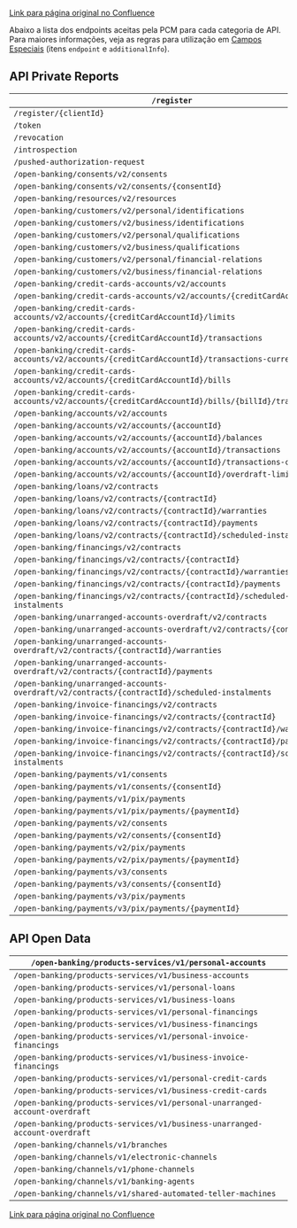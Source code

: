 [Link para página original no Confluence](https://openfinancebrasil.atlassian.net/wiki/spaces/OF/pages/43089921)

Abaixo a lista dos endpoints aceitas pela PCM para cada categoria de API. Para maiores informações, veja as regras para utilização em [Campos Especiais](https://openfinancebrasil.atlassian.net/wiki/spaces/OF/pages/37879861/Reporte#Campos-especiais) (itens `endpoint` e `additionalInfo`).

## API Private Reports

| `/register` |
| --- |
| `/register/{clientId}` |
| `/token` |
| `/revocation` |
| `/introspection` |
| `/pushed-authorization-request` |
| `/open-banking/consents/v2/consents` |
| `/open-banking/consents/v2/consents/{consentId}` |
| `/open-banking/resources/v2/resources` |
| `/open-banking/customers/v2/personal/identifications` |
| `/open-banking/customers/v2/business/identifications` |
| `/open-banking/customers/v2/personal/qualifications` |
| `/open-banking/customers/v2/business/qualifications` |
| `/open-banking/customers/v2/personal/financial-relations` |
| `/open-banking/customers/v2/business/financial-relations` |
| `/open-banking/credit-cards-accounts/v2/accounts` |
| `/open-banking/credit-cards-accounts/v2/accounts/{creditCardAccountId}` |
| `/open-banking/credit-cards-accounts/v2/accounts/{creditCardAccountId}/limits` |
| `/open-banking/credit-cards-accounts/v2/accounts/{creditCardAccountId}/transactions` |
| `/open-banking/credit-cards-accounts/v2/accounts/{creditCardAccountId}/transactions-current` |
| `/open-banking/credit-cards-accounts/v2/accounts/{creditCardAccountId}/bills` |
| `/open-banking/credit-cards-accounts/v2/accounts/{creditCardAccountId}/bills/{billId}/transactions` |
| `/open-banking/accounts/v2/accounts` |
| `/open-banking/accounts/v2/accounts/{accountId}` |
| `/open-banking/accounts/v2/accounts/{accountId}/balances` |
| `/open-banking/accounts/v2/accounts/{accountId}/transactions` |
| `/open-banking/accounts/v2/accounts/{accountId}/transactions-current` |
| `/open-banking/accounts/v2/accounts/{accountId}/overdraft-limits` |
| `/open-banking/loans/v2/contracts` |
| `/open-banking/loans/v2/contracts/{contractId}` |
| `/open-banking/loans/v2/contracts/{contractId}/warranties` |
| `/open-banking/loans/v2/contracts/{contractId}/payments` |
| `/open-banking/loans/v2/contracts/{contractId}/scheduled-instalments` |
| `/open-banking/financings/v2/contracts` |
| `/open-banking/financings/v2/contracts/{contractId}` |
| `/open-banking/financings/v2/contracts/{contractId}/warranties` |
| `/open-banking/financings/v2/contracts/{contractId}/payments` |
| `/open-banking/financings/v2/contracts/{contractId}/scheduled-instalments` |
| `/open-banking/unarranged-accounts-overdraft/v2/contracts` |
| `/open-banking/unarranged-accounts-overdraft/v2/contracts/{contractId}` |
| `/open-banking/unarranged-accounts-overdraft/v2/contracts/{contractId}/warranties` |
| `/open-banking/unarranged-accounts-overdraft/v2/contracts/{contractId}/payments` |
| `/open-banking/unarranged-accounts-overdraft/v2/contracts/{contractId}/scheduled-instalments` |
| `/open-banking/invoice-financings/v2/contracts` |
| `/open-banking/invoice-financings/v2/contracts/{contractId}` |
| `/open-banking/invoice-financings/v2/contracts/{contractId}/warranties` |
| `/open-banking/invoice-financings/v2/contracts/{contractId}/payments` |
| `/open-banking/invoice-financings/v2/contracts/{contractId}/scheduled-instalments` |
| `/open-banking/payments/v1/consents` |
| `/open-banking/payments/v1/consents/{consentId}` |
| `/open-banking/payments/v1/pix/payments` |
| `/open-banking/payments/v1/pix/payments/{paymentId}` |
| `/open-banking/payments/v2/consents` |
| `/open-banking/payments/v2/consents/{consentId}` |
| `/open-banking/payments/v2/pix/payments` |
| `/open-banking/payments/v2/pix/payments/{paymentId}` |
| `/open-banking/payments/v3/consents` |
| `/open-banking/payments/v3/consents/{consentId}` |
| `/open-banking/payments/v3/pix/payments` |
| `/open-banking/payments/v3/pix/payments/{paymentId}` |

## API Open Data

| `/open-banking/products-services/v1/personal-accounts` |
| --- |
| `/open-banking/products-services/v1/business-accounts` |
| `/open-banking/products-services/v1/personal-loans` |
| `/open-banking/products-services/v1/business-loans` |
| `/open-banking/products-services/v1/personal-financings` |
| `/open-banking/products-services/v1/business-financings` |
| `/open-banking/products-services/v1/personal-invoice-financings` |
| `/open-banking/products-services/v1/business-invoice-financings` |
| `/open-banking/products-services/v1/personal-credit-cards` |
| `/open-banking/products-services/v1/business-credit-cards` |
| `/open-banking/products-services/v1/personal-unarranged-account-overdraft` |
| `/open-banking/products-services/v1/business-unarranged-account-overdraft` |
| `/open-banking/channels/v1/branches` |
| `/open-banking/channels/v1/electronic-channels` |
| `/open-banking/channels/v1/phone-channels` |
| `/open-banking/channels/v1/banking-agents` |
| `/open-banking/channels/v1/shared-automated-teller-machines` |

[Link para página original no Confluence](https://openfinancebrasil.atlassian.net/wiki/spaces/OF/pages/43089921)